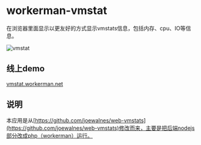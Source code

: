 # workerman-vmstat
在浏览器里面显示以更友好的方式显示vmstats信息，包括内存、cpu、IO等信息。  

![vmstat](https://github.com/walkor/workerman-vmstat/blob/master/Applications/VMStat/Web/img/vmstat.png?raw=true)

## 线上demo
[vmstat.workerman.net](http://vmstat.workerman.net/)

## 说明
本应用是从[https://github.com/joewalnes/web-vmstats](https://github.com/joewalnes/web-vmstats)修改而来，主要是把后端nodejs部分改成php（workerman）运行。

